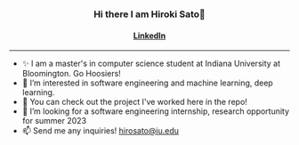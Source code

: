 <h3 align="center">
Hi there I am Hiroki Sato👋
</h3>

<h4 align="center">
  <a href="https://www.linkedin.com/in/h-sato/">LinkedIn</a>
</h4>

---
- ✨ I am a master's in computer science student at Indiana University at Bloomington. Go Hoosiers!
- 👀 I’m interested in software engineering and machine learning, deep learning.
- 🌱 You can check out the project I've worked here in the repo!
- 💞️ I’m looking for a software engineering internship, research opportunity for summer 2023
- 📫 Send me any inquiries! hirosato@iu.edu 

<!---
hsato1/hsato1 is a ✨ special ✨ repository because its `README.md` (this file) appears on your GitHub profile.
You can click the Preview link to take a look at your changes.
--->

